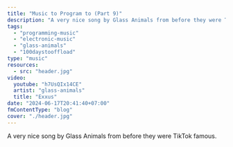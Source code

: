 ```yaml
---
title: "Music to Program to (Part 9)"
description: "A very nice song by Glass Animals from before they were TikTok famous."
tags:
  - "programming-music"
  - "electronic-music"
  - "glass-animals"
  - "100daystooffload"
type: "music"
resources:
  - src: "header.jpg"
video:
  youtube: "h7UsQIx14CE"
  artist: "glass-animals"
  title: "Exxus"
date: "2024-06-17T20:41:40+07:00"
fmContentType: "blog"
cover: "./header.jpg"
---
```


A very nice song by Glass Animals from before they were TikTok famous.
